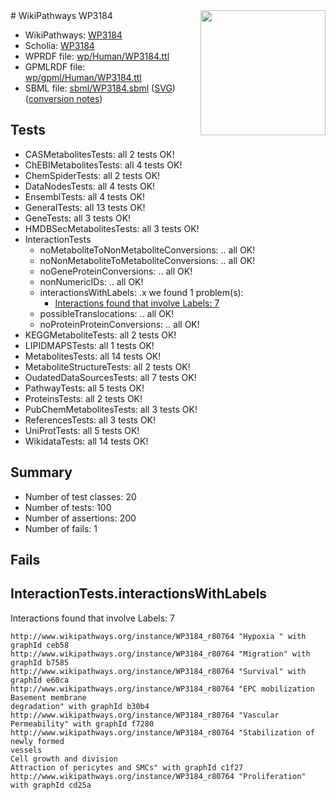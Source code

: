 <img style="float: right; width: 200px" src="../logo.png" />
# WikiPathways WP3184

* WikiPathways: [WP3184](https://identifiers.org/wikipathways:WP3184)
* Scholia: [WP3184](https://scholia.toolforge.org/wikipathways/WP3184)
* WPRDF file: [wp/Human/WP3184.ttl](../wp/Human/WP3184.ttl)
* GPMLRDF file: [wp/gpml/Human/WP3184.ttl](../wp/gpml/Human/WP3184.ttl)
* SBML file: [sbml/WP3184.sbml](../sbml/WP3184.sbml) ([SVG](../sbml/WP3184.svg)) ([conversion notes](../sbml/WP3184.txt))

## Tests
* CASMetabolitesTests: all 2 tests OK!
* ChEBIMetabolitesTests: all 4 tests OK!
* ChemSpiderTests: all 2 tests OK!
* DataNodesTests: all 4 tests OK!
* EnsemblTests: all 4 tests OK!
* GeneralTests: all 13 tests OK!
* GeneTests: all 3 tests OK!
* HMDBSecMetabolitesTests: all 3 tests OK!
* InteractionTests
    * noMetaboliteToNonMetaboliteConversions: .. all OK!
    * noNonMetaboliteToMetaboliteConversions: .. all OK!
    * noGeneProteinConversions: .. all OK!
    * nonNumericIDs: .. all OK!
    * interactionsWithLabels: .x we found 1 problem(s):
        * [Interactions found that involve Labels: 7](#630d267e)
    * possibleTranslocations: .. all OK!
    * noProteinProteinConversions: .. all OK!
* KEGGMetaboliteTests: all 2 tests OK!
* LIPIDMAPSTests: all 1 tests OK!
* MetabolitesTests: all 14 tests OK!
* MetaboliteStructureTests: all 2 tests OK!
* OudatedDataSourcesTests: all 7 tests OK!
* PathwayTests: all 5 tests OK!
* ProteinsTests: all 2 tests OK!
* PubChemMetabolitesTests: all 3 tests OK!
* ReferencesTests: all 3 tests OK!
* UniProtTests: all 5 tests OK!
* WikidataTests: all 14 tests OK!


## Summary

* Number of test classes: 20
* Number of tests: 100
* Number of assertions: 200
* Number of fails: 1

## Fails

<a name="630d267e" />

## InteractionTests.interactionsWithLabels

Interactions found that involve Labels: 7
```
http://www.wikipathways.org/instance/WP3184_r80764 "Hypoxia " with graphId ceb58
http://www.wikipathways.org/instance/WP3184_r80764 "Migration" with graphId b7585
http://www.wikipathways.org/instance/WP3184_r80764 "Survival" with graphId e60ca
http://www.wikipathways.org/instance/WP3184_r80764 "EPC mobilization
Basement membrane
degradation" with graphId b30b4
http://www.wikipathways.org/instance/WP3184_r80764 "Vascular
Permeability" with graphId f7280
http://www.wikipathways.org/instance/WP3184_r80764 "Stabilization of newly formed
vessels
Cell growth and division
Attraction of pericytes and SMCs" with graphId c1f27
http://www.wikipathways.org/instance/WP3184_r80764 "Proliferation" with graphId cd25a
```

